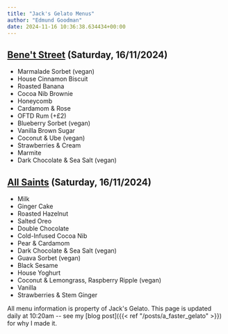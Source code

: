 ```yaml
---
title: "Jack's Gelato Menus"
author: "Edmund Goodman"
date: 2024-11-16 10:36:38.634434+00:00
---
```


## [Bene't Street](https://www.jacksgelato.com/bene-t-street-menu) (Saturday, 16/11/2024)

- Marmalade Sorbet (vegan)
- House Cinnamon Biscuit
- Roasted Banana
- Cocoa Nib Brownie
- Honeycomb
- Cardamom & Rose
- OFTD Rum (+£2)
- Blueberry Sorbet (vegan)
- Vanilla Brown Sugar
- Coconut & Ube (vegan)
- Strawberries & Cream
- Marmite
- Dark Chocolate & Sea Salt (vegan)

## [All Saints](https://www.jacksgelato.com/all-saints-menu) (Saturday, 16/11/2024)

- Milk
- Ginger Cake
- Roasted Hazelnut
- Salted Oreo
- Double Chocolate
- Cold-Infused Cocoa Nib
- Pear & Cardamom
- Dark Chocolate & Sea Salt (vegan)
- Guava Sorbet (vegan)
- Black Sesame
- House Yoghurt
- Coconut & Lemongrass, Raspberry Ripple (vegan)
- Vanilla
- Strawberries & Stem Ginger

All menu information is property of Jack's Gelato. This page is
updated daily at 10:20am -- see my
[blog post]({{< ref "/posts/a_faster_gelato" >}}) for why I made it.
